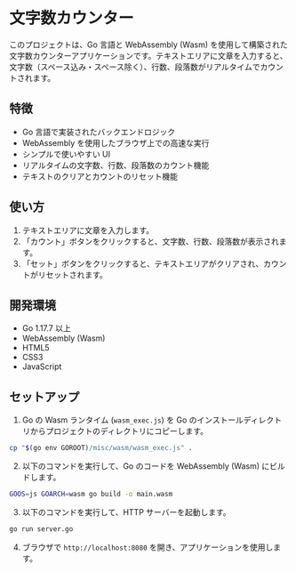 # 文字数カウンター

このプロジェクトは、Go 言語と WebAssembly (Wasm) を使用して構築された文字数カウンターアプリケーションです。テキストエリアに文章を入力すると、文字数（スペース込み・スペース除く）、行数、段落数がリアルタイムでカウントされます。

## 特徴

- Go 言語で実装されたバックエンドロジック
- WebAssembly を使用したブラウザ上での高速な実行
- シンプルで使いやすい UI
- リアルタイムの文字数、行数、段落数のカウント機能
- テキストのクリアとカウントのリセット機能

## 使い方

1. テキストエリアに文章を入力します。
2. 「カウント」ボタンをクリックすると、文字数、行数、段落数が表示されます。
3. 「セット」ボタンをクリックすると、テキストエリアがクリアされ、カウントがリセットされます。

## 開発環境

- Go 1.17.7 以上
- WebAssembly (Wasm)
- HTML5
- CSS3
- JavaScript

## セットアップ

1. Go の Wasm ランタイム (`wasm_exec.js`) を Go のインストールディレクトリからプロジェクトのディレクトリにコピーします。

```bash
cp "$(go env GOROOT)/misc/wasm/wasm_exec.js" .
```

2. 以下のコマンドを実行して、Go のコードを WebAssembly (Wasm) にビルドします。

```bash
GOOS=js GOARCH=wasm go build -o main.wasm
```

3. 以下のコマンドを実行して、HTTP サーバーを起動します。

```bash
go run server.go
```

4. ブラウザで `http://localhost:8080` を開き、アプリケーションを使用します。

